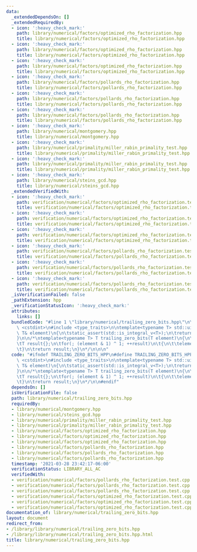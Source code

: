 ```yaml
---
data:
  _extendedDependsOn: []
  _extendedRequiredBy:
  - icon: ':heavy_check_mark:'
    path: library/numerical/factors/optimized_rho_factorization.hpp
    title: library/numerical/factors/optimized_rho_factorization.hpp
  - icon: ':heavy_check_mark:'
    path: library/numerical/factors/optimized_rho_factorization.hpp
    title: library/numerical/factors/optimized_rho_factorization.hpp
  - icon: ':heavy_check_mark:'
    path: library/numerical/factors/optimized_rho_factorization.hpp
    title: library/numerical/factors/optimized_rho_factorization.hpp
  - icon: ':heavy_check_mark:'
    path: library/numerical/factors/pollards_rho_factorization.hpp
    title: library/numerical/factors/pollards_rho_factorization.hpp
  - icon: ':heavy_check_mark:'
    path: library/numerical/factors/pollards_rho_factorization.hpp
    title: library/numerical/factors/pollards_rho_factorization.hpp
  - icon: ':heavy_check_mark:'
    path: library/numerical/factors/pollards_rho_factorization.hpp
    title: library/numerical/factors/pollards_rho_factorization.hpp
  - icon: ':heavy_check_mark:'
    path: library/numerical/montgomery.hpp
    title: library/numerical/montgomery.hpp
  - icon: ':heavy_check_mark:'
    path: library/numerical/primality/miller_rabin_primality_test.hpp
    title: library/numerical/primality/miller_rabin_primality_test.hpp
  - icon: ':heavy_check_mark:'
    path: library/numerical/primality/miller_rabin_primality_test.hpp
    title: library/numerical/primality/miller_rabin_primality_test.hpp
  - icon: ':heavy_check_mark:'
    path: library/numerical/steins_gcd.hpp
    title: library/numerical/steins_gcd.hpp
  _extendedVerifiedWith:
  - icon: ':heavy_check_mark:'
    path: verification/numerical/factors/optimized_rho_factorization.test.cpp
    title: verification/numerical/factors/optimized_rho_factorization.test.cpp
  - icon: ':heavy_check_mark:'
    path: verification/numerical/factors/optimized_rho_factorization.test.cpp
    title: verification/numerical/factors/optimized_rho_factorization.test.cpp
  - icon: ':heavy_check_mark:'
    path: verification/numerical/factors/optimized_rho_factorization.test.cpp
    title: verification/numerical/factors/optimized_rho_factorization.test.cpp
  - icon: ':heavy_check_mark:'
    path: verification/numerical/factors/pollards_rho_factorization.test.cpp
    title: verification/numerical/factors/pollards_rho_factorization.test.cpp
  - icon: ':heavy_check_mark:'
    path: verification/numerical/factors/pollards_rho_factorization.test.cpp
    title: verification/numerical/factors/pollards_rho_factorization.test.cpp
  - icon: ':heavy_check_mark:'
    path: verification/numerical/factors/pollards_rho_factorization.test.cpp
    title: verification/numerical/factors/pollards_rho_factorization.test.cpp
  _isVerificationFailed: false
  _pathExtension: hpp
  _verificationStatusIcon: ':heavy_check_mark:'
  attributes:
    links: []
  bundledCode: "#line 1 \"library/numerical/trailing_zero_bits.hpp\"\n\n\n\n#include\
    \ <cstdint>\n#include <type_traits>\n\ntemplate<typename T> std::uint64_t trailing_zero_bits(const\
    \ T& element)\n{\n\tstatic_assert(std::is_integral_v<T>);\n\treturn __builtin_ctzll(element);\n\
    }\n\n/*\ntemplate<typename T> T trailing_zero_bits(T element)\n{\n\tstatic_assert(std::is_integral_v<T>);\n\
    \tT result{};\n\tfor(; (element & 1) ^ 1; ++result)\n\t{\n\t\telement >>= 1;\n\
    \t}\n\treturn result;\n}\n*/\n\n\n"
  code: "#ifndef TRAILING_ZERO_BITS_HPP\n#define TRAILING_ZERO_BITS_HPP\n\n#include\
    \ <cstdint>\n#include <type_traits>\n\ntemplate<typename T> std::uint64_t trailing_zero_bits(const\
    \ T& element)\n{\n\tstatic_assert(std::is_integral_v<T>);\n\treturn __builtin_ctzll(element);\n\
    }\n\n/*\ntemplate<typename T> T trailing_zero_bits(T element)\n{\n\tstatic_assert(std::is_integral_v<T>);\n\
    \tT result{};\n\tfor(; (element & 1) ^ 1; ++result)\n\t{\n\t\telement >>= 1;\n\
    \t}\n\treturn result;\n}\n*/\n\n#endif"
  dependsOn: []
  isVerificationFile: false
  path: library/numerical/trailing_zero_bits.hpp
  requiredBy:
  - library/numerical/montgomery.hpp
  - library/numerical/steins_gcd.hpp
  - library/numerical/primality/miller_rabin_primality_test.hpp
  - library/numerical/primality/miller_rabin_primality_test.hpp
  - library/numerical/factors/optimized_rho_factorization.hpp
  - library/numerical/factors/optimized_rho_factorization.hpp
  - library/numerical/factors/optimized_rho_factorization.hpp
  - library/numerical/factors/pollards_rho_factorization.hpp
  - library/numerical/factors/pollards_rho_factorization.hpp
  - library/numerical/factors/pollards_rho_factorization.hpp
  timestamp: '2021-03-28 23:42:17-06:00'
  verificationStatus: LIBRARY_ALL_AC
  verifiedWith:
  - verification/numerical/factors/pollards_rho_factorization.test.cpp
  - verification/numerical/factors/pollards_rho_factorization.test.cpp
  - verification/numerical/factors/pollards_rho_factorization.test.cpp
  - verification/numerical/factors/optimized_rho_factorization.test.cpp
  - verification/numerical/factors/optimized_rho_factorization.test.cpp
  - verification/numerical/factors/optimized_rho_factorization.test.cpp
documentation_of: library/numerical/trailing_zero_bits.hpp
layout: document
redirect_from:
- /library/library/numerical/trailing_zero_bits.hpp
- /library/library/numerical/trailing_zero_bits.hpp.html
title: library/numerical/trailing_zero_bits.hpp
---
```

